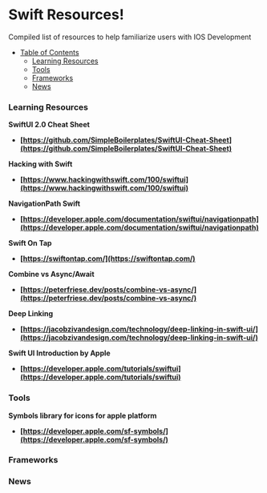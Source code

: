 # Swift Resources!
Compiled list of resources to help familiarize users with IOS Development

- [Table of Contents](#table-of-contents)
	- [Learning Resources](#Learning-Resources)
	- [Tools](#Tools)
	- [Frameworks](#Frameworks)
 	- [News](#News)
  
  
  
### **Learning Resources**

**SwiftUI 2.0 Cheat Sheet**
* **[https://github.com/SimpleBoilerplates/SwiftUI-Cheat-Sheet](https://github.com/SimpleBoilerplates/SwiftUI-Cheat-Sheet)**

**Hacking with Swift**
* **[https://www.hackingwithswift.com/100/swiftui](https://www.hackingwithswift.com/100/swiftui)**

**NavigationPath Swift**
* **[https://developer.apple.com/documentation/swiftui/navigationpath](https://developer.apple.com/documentation/swiftui/navigationpath)**

**Swift On Tap**
* **[https://swiftontap.com/](https://swiftontap.com/)**

**Combine vs Async/Await**
* **[https://peterfriese.dev/posts/combine-vs-async/](https://peterfriese.dev/posts/combine-vs-async/)**

**Deep Linking**
* **[https://jacobzivandesign.com/technology/deep-linking-in-swift-ui/](https://jacobzivandesign.com/technology/deep-linking-in-swift-ui/)**

**Swift UI Introduction by Apple**
* **[https://developer.apple.com/tutorials/swiftui](https://developer.apple.com/tutorials/swiftui)**



### **Tools**

**Symbols library for icons for apple platform**
* **[https://developer.apple.com/sf-symbols/](https://developer.apple.com/sf-symbols/)**

### **Frameworks**

### **News**
